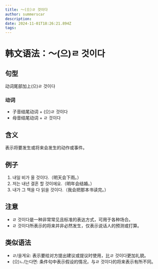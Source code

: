 ```yaml
---
title: 〜(으)ㄹ 것이다
author: summerscar
description:
date: 2024-11-01T18:26:21.894Z
tags:
---
```


# 韩文语法：〜(으)ㄹ 것이다

## 句型
动词尾部加上(으)ㄹ 것이다

### 动词
- 子音结尾动词 + (으)ㄹ 것이다
- 母音结尾动词 + ㄹ 것이다

## 含义
表示将要发生或将来会发生的动作或事件。

## 例子
1. <Speak>내일 비가 올 것이다.</Speak>（明天会下雨。）
2. <Speak>저는 내년 결혼 할 것이에요.</Speak>（明年会结婚。）
3. <Speak>내가 그 책을 다 읽을 것이다.</Speak>（我会把那本书读完。）

## 注意
- ㄹ 것이다是一种非常常见且标准的表达方式，可用于各种场合。
- ㄹ 것이다所表示的将来并非必然发生，仅表示说话人的预测或打算。

## 类似语法
- ㄹ/을게요: 表示要给对方提出建议或提议时使用，比ㄹ 것이다更加礼貌。
- (으)ㄴ/는다면: 条件句中表示假设的情况，与ㄹ 것이다的将来表示有所不同。